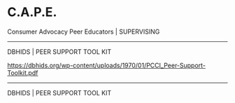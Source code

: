 # C.A.P.E.
Consumer Advocacy Peer Educators | SUPERVISING

____________________________________________________________________________________________________________________________________________________________________
DBHIDS | PEER SUPPORT TOOL KIT

https://dbhids.org/wp-content/uploads/1970/01/PCCI_Peer-Support-Toolkit.pdf 

____________________________________________________________________________________________________________________________________________________________________
DBHIDS | PEER SUPPORT TOOL KIT
